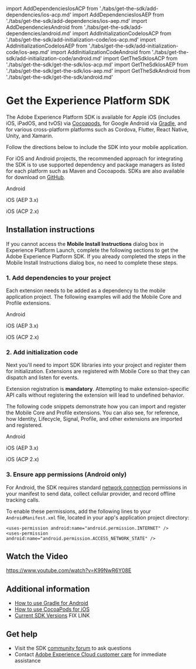 import AddDependenciesIosACP from './tabs/get-the-sdk/add-dependencies/ios-acp.md'
import AddDependenciesIosAEP from './tabs/get-the-sdk/add-dependencies/ios-aep.md'
import AddDependenciesAndroid from './tabs/get-the-sdk/add-dependencies/android.md'
import AddInitializationCodeIosACP from './tabs/get-the-sdk/add-initialization-code/ios-acp.md'
import AddInitializationCodeIosAEP from './tabs/get-the-sdk/add-initialization-code/ios-aep.md'
import AddInitializationCodeAndroid from './tabs/get-the-sdk/add-initialization-code/android.md'
import GetTheSdkIosACP from './tabs/get-the-sdk/get-the-sdk/ios-acp.md'
import GetTheSdkIosAEP from './tabs/get-the-sdk/get-the-sdk/ios-aep.md'
import GetTheSdkAndroid from './tabs/get-the-sdk/get-the-sdk/android.md'

# Get the Experience Platform SDK

The Adobe Experience Platform SDK is available for Apple iOS (includes iOS, iPadOS, and tvOS) via [Cocoapods](https://cocoapods.org/), for Google Android via [Gradle](https://gradle.org), and for various cross-platform platforms such as Cordova, Flutter, React Native, Unity, and Xamarin.

Follow the directions below to include the SDK into your mobile application.

<InlineAlert variant="info" slots="text"/>

For iOS and Android projects, the recommended approach for integrating the SDK is to use supported dependency and package managers as listed for each platform such as Maven and Cocoapods. SDKs are also available for download on [GitHub](https://github.com/Adobe-Marketing-Cloud/acp-sdks/).

<TabsBlock orientation="horizontal" slots="heading, content" repeat="3"/>

Android

<GetTheSdkAndroid/>

iOS (AEP 3.x)

<GetTheSdkIosAEP/>

iOS (ACP 2.x)

<GetTheSdkIosACP/>

## Installation instructions

If you cannot access the **Mobile Install Instructions** dialog box in Experience Platform Launch, complete the following sections to get the Adobe Experience Platform SDK. If you already completed the steps in the Mobile Install Instructions dialog box, no need to complete these steps.

### 1. Add dependencies to your project

Each extension needs to be added as a dependency to the mobile application project. The following examples will add the Mobile Core and Profile extensions.

<TabsBlock orientation="horizontal" slots="heading, content" repeat="3"/>

Android

<AddDependenciesAndroid/>

iOS (AEP 3.x)

<AddDependenciesIosAEP/>

iOS (ACP 2.x)

<AddDependenciesIosACP/>

### 2. Add initialization code

Next you'll need to import SDK libraries into your project and register them for initialization. Extensions are registered with Mobile Core so that they can dispatch and listen for events.

<InlineAlert variant="warning" slots="text"/>

Extension registration is **mandatory**. Attempting to make extension-specific API calls without registering the extension will lead to undefined behavior.

The following code snippets demonstrate how you can import and register the Mobile Core and Profile extensions. You can also see, for reference, how Identity, Lifecycle, Signal, Profile, and other extensions are imported and registered.

<TabsBlock orientation="horizontal" slots="heading, content" repeat="3"/>

Android

<AddInitializationCodeAndroid/>

iOS (AEP 3.x)

<AddInitializationCodeIosAEP/>

iOS (ACP 2.x)

<AddInitializationCodeIosACP/>

### 3. Ensure app permissions (Android only)

For Android, the SDK requires standard [network connection](https://developer.android.com/training/basics/network-ops/connecting) permissions in your manifest to send data, collect cellular provider, and record offline tracking calls.

To enable these permissions, add the following lines to your `AndroidManifest.xml` file, located in your app's application project directory:

```markup
<uses-permission android:name="android.permission.INTERNET" />
<uses-permission android:name="android.permission.ACCESS_NETWORK_STATE" />
```

## Watch the Video

<Media slots="video"/>

<https://www.youtube.com/watch?v=K99NwR6Y08E>

## Additional information

* [How to use Gradle for Android](https://docs.gradle.org/current/userguide/userguide.html)
* [How to use CocoaPods for iOS ](https://guides.cocoapods.org/using/using-cocoapods)
* [Current SDK Versions](../resources/upgrading-to-aep/current-sdk-versions.md) FIX LINK

## Get help

* Visit the SDK [community forum](https://forums.adobe.com/community/experience-cloud/platform/launch/sdk) to ask questions
* Contact [Adobe Experience Cloud customer care](https://experienceleague.adobe.com/?support-solution=General#support) for immediate assistance

